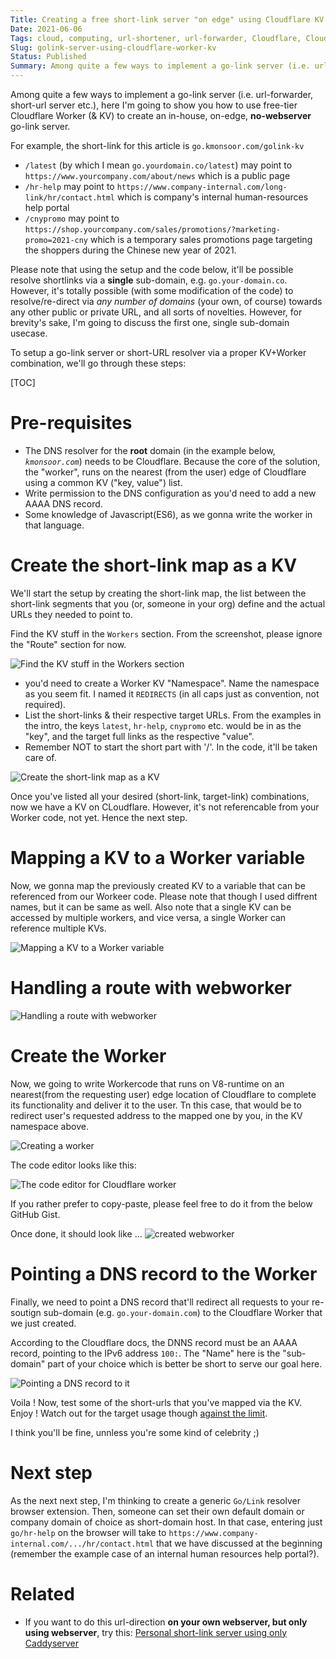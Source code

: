 ```yaml
---
Title: Creating a free short-link server "on edge" using Cloudflare KV with Worker
Date: 2021-06-06
Tags: cloud, computing, url-shortener, url-forwarder, Cloudflare, Cloudflare Worker, Cloudflare KV, Workers KV, on edge, free, go-link
Slug: golink-server-using-cloudflare-worker-kv
Status: Published
Summary: Among quite a few ways to implement a go-link server (i.e. url-forwarder, short-url server etc.), here I'm going to show you how to use free-tier Cloudflare Worker (& KV) to create an in-house, on-edge, **no-webserver** go-link server.
---
```


Among quite a few ways to implement a go-link server (i.e. url-forwarder, short-url server etc.), here I'm going to show you how to use free-tier Cloudflare Worker (& KV) to create an in-house, on-edge, **no-webserver** go-link server.

For example, the short-link for this article is `go.kmonsoor.com/golink-kv`

* `/latest` (by which I mean `go.yourdomain.co/latest`) may point to `https://www.yourcompany.com/about/news` which is a public page
* `/hr-help` may point to `https://www.company-internal.com/long-link/hr/contact.html` which is company's internal human-resources help portal
* `/cnypromo` may point to `https://shop.yourcompany.com/sales/promotions/?marketing-promo=2021-cny` which is a temporary sales promotions page targeting the shoppers during the Chinese new year of 2021.

Please note that using the setup and the code below, it'll be possible resolve shortlinks via a **single** sub-domain, e.g. `go.your-domain.co`. However, it's totally possible (with some modification of the code) to resolve/re-direct via *any number of domains* (your own, of course) towards any other public or private URL, and all sorts of novelties. However, for brevity's sake, I'm going to discuss the first one, single sub-domain usecase.

To setup a go-link server or short-URL resolver via a proper KV+Worker combination, we'll go through these steps:

[TOC]

# Pre-requisites
 * The DNS resolver for the **root** domain (in the example below, *`kmonsoor.com`*) needs to be Cloudflare. Because the core of the solution, the "worker", runs on the nearest (from the user) edge of Cloudflare using a common KV ("key, value") list.
 * Write permission to the DNS configuration as you'd need to add a new AAAA DNS record.
 * Some knowledge of Javascript(ES6), as we gonna write the worker in that language.


# Create the short-link map as a KV

We'll start the setup by creating the short-link map, the list between the short-link segments that you (or, someone in your org) define and the actual URLs they needed to point to.

Find the KV stuff in the `Workers` section. From the screenshot, please ignore the "Route" section for now.  

![Find the KV stuff in the Workers section](https://i.imgur.com/b2Rk45u.png)

  * you'd need to create a Worker KV "Namespace". Name the namespace as you seem fit. I named it `REDIRECTS` (in all caps just as convention, not required). 
  * List the short-links & their respective target URLs. From the examples in the intro, the keys `latest`, `hr-help`, `cnypromo` etc. would be in as the "key", and the target full links as the respective "value".
  * Remember NOT to start the short part with '/'. In the code, it'll be taken care of.


![Create the short-link map as a KV](https://i.imgur.com/jkC8bSr.png)

Once you've listed all your desired (short-link, target-link) combinations, now we have a KV on CLoudflare. However, it's not referencable from your Worker code, not yet. Hence the next step.

# Mapping a KV to a Worker variable

Now, we gonna map the previously created KV to a variable that can be referenced from our Workeer code. Please note that though I used diffrent names, but it can be same as well. Also note that a single KV can be accessed by multiple workers, and vice versa, a single Worker can reference multiple KVs.

![Mapping a KV to a Worker variable](https://i.imgur.com/lb7G9si.png)


# Handling a route with webworker


![Handling a route with webworker](https://i.imgur.com/KohHRfR.png)


# Create the Worker

Now, we going to write Workercode that runs on V8-runtime on an nearest(from the requesting user) edge location of Cloudflare to complete its functionality and deliver it to the user. Tn this case, that would be to redirect user's requested address to the mapped one by you, in the KV namespace above.

![Creating a worker](https://i.imgur.com/eNfZNyN.png)

The code editor looks like this:  

![The code editor for Cloudflare worker](https://i.imgur.com/pb9AE9v.png)

If you rather prefer to copy-paste, please feel free to do it from the below GitHub Gist.

<div class="gist">
<script src="https://gist.github.com/kmonsoor/dc9f96660423c96471f8574ba018d867.js"></script>
</div>

Once done, it should look like ...
![created webworker](https://i.imgur.com/XSdKB56.png)

# Pointing a DNS record to the Worker
Finally, we need to point a DNS record that'll redirect all requests to your re-soutign sub-domain (e.g. `go.your-domain.com`) to the Cloudflare Worker that we just created.

According to the Cloudflare docs, the DNNS record must be an AAAA record, pointing to the IPv6 address `100:`. The "Name" here is the "sub-domain" part of your choice which is better be short to serve our goal here.  
  
![Pointing a DNS record to it](https://i.imgur.com/62bk7pe.png)

Voila ! Now, test some of the short-urls that you've mapped via the KV. Enjoy !
Watch out for the target usage though [against the limit](https://developers.cloudflare.com/workers/platform/limits#worker-limits).  
  
I think you'll be fine, unnless you're some kind of celebrity ;)

# Next step

As the next next step, I'm thinking to create a generic `Go/Link` resolver browser extension. Then, someone can set their own default domain or company domain of choice as short-domain host. In that case, entering just `go/hr-help` on the browser will take to `https://www.company-internal.com/.../hr/contact.html` that we have discussed at the beginning (remember the example case of an internal human resources help portal?).

# Related
 * If you want to do this url-direction **on your own webserver, but only using webserver**, try this: [Personal short-link server using only Caddyserver](https://blog.kmonsoor.com/personal-shortlink-server-using-Caddy/)
